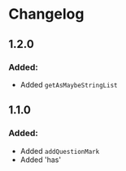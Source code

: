 # Changelog

## 1.2.0

### Added:

- Added `getAsMaybeStringList`

## 1.1.0

### Added:

- Added `addQuestionMark`
- Added 'has'